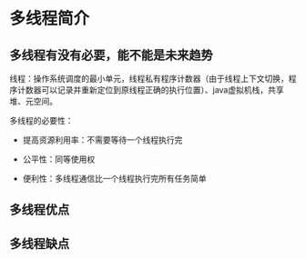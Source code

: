 # 多线程简介

## 多线程有没有必要，能不能是未来趋势

线程：操作系统调度的最小单元，线程私有程序计数器（由于线程上下文切换，程序计数器可以记录并重新定位到原线程正确的执行位置）、java虚拟机栈，共享堆、元空间。  

多线程的必要性：

* 提高资源利用率：不需要等待一个线程执行完

* 公平性：同等使用权

* 便利性：多线程通信比一个线程执行完所有任务简单

## 多线程优点

## 多线程缺点